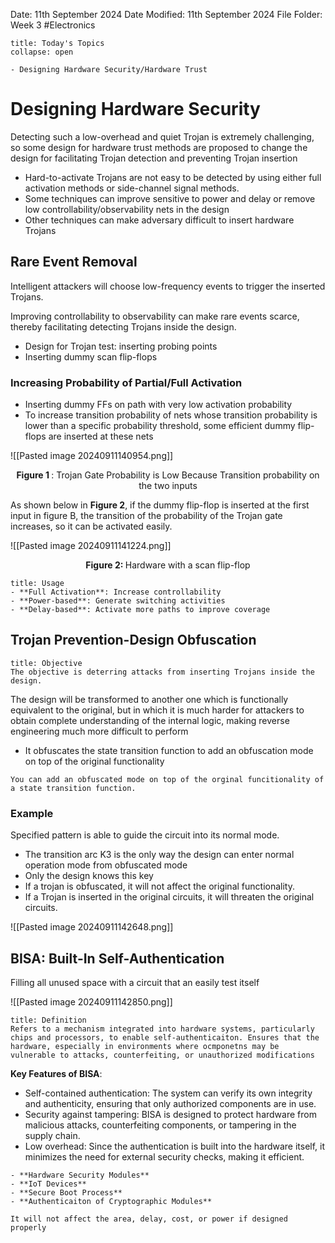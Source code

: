 Date: 11th September 2024
Date Modified: 11th September 2024
File Folder: Week 3
#Electronics

```ad-abstract
title: Today's Topics
collapse: open

- Designing Hardware Security/Hardware Trust

```

# Designing Hardware Security

Detecting such a low-overhead and quiet Trojan is extremely challenging, so some design for hardware trust methods are proposed to change the design for facilitating Trojan detection and preventing Trojan insertion
- Hard-to-activate Trojans are not easy to be detected by using either full activation methods or side-channel signal methods.
- Some techniques can improve sensitive to power and delay or remove low controllability/observability nets in the design
- Other techniques can make adversary difficult to insert hardware Trojans

## Rare Event Removal

Intelligent attackers will choose low-frequency events to trigger the inserted Trojans.

Improving controllability to observability can make rare events scarce, thereby facilitating detecting Trojans inside the design.
- Design for Trojan test: inserting probing points
- Inserting dummy scan flip-flops

### Increasing Probability of Partial/Full Activation

- Inserting dummy FFs on path with very low activation probability
- To increase transition probability of nets whose transition probability is lower than a specific probability threshold, some efficient dummy flip-flops are inserted at these nets


![[Pasted image 20240911140954.png]]
<center> <b>Figure 1 </b>: Trojan Gate Probability is Low Because Transition probability on the two inputs </center>

As shown below in **Figure 2**, if the dummy flip-flop is inserted at the first input in figure B, the transition of the probability of the Trojan gate increases, so it can be activated easily.

![[Pasted image 20240911141224.png]]
<center> <b> Figure 2: </b> Hardware with a scan flip-flop </center>

```ad-example
title: Usage
- **Full Activation**: Increase controllability
- **Power-based**: Generate switching activities
- **Delay-based**: Activate more paths to improve coverage
```

## Trojan Prevention-Design Obfuscation

```ad-summary
title: Objective
The objective is deterring attacks from inserting Trojans inside the design.
```

The design will be transformed to another one which is functionally equivalent to the original, but in which it is much harder for attackers to obtain complete understanding of the internal logic, making reverse engineering much more difficult to perform
- It obfuscates the state transition function to add an obfuscation mode on top of the original functionality

```ad-example
You can add an obfuscated mode on top of the orginal funcitionality of a state transition function.
```

### Example

Specified pattern is able to guide the circuit into its normal mode.
- The transition arc K3 is the only way the design can enter normal operation mode from obfuscated mode
- Only the design knows this key
- If a trojan is obfuscated, it will not affect the original functionality.
- If a Trojan is inserted in the original circuits, it will threaten the original circuits.

![[Pasted image 20240911142648.png]]

## BISA: Built-In Self-Authentication

Filling all unused space with a circuit that an easily test itself

![[Pasted image 20240911142850.png]]

```ad-summary
title: Definition
Refers to a mechanism integrated into hardware systems, particularly chips and processors, to enable self-authenticaiton. Ensures that the hardware, especially in environments where ocmponetns may be vulnerable to attacks, counterfeiting, or unauthorized modifications
```

**Key Features of BISA**:
- Self-contained authentication: The system can verify its own integrity and authenticity, ensuring that only authorized components are in use.
- Security against tampering: BISA is designed to protect hardware from malicious attacks, counterfeiting components, or tampering in the supply chain.
- Low overhead: Since the authentication is built into the hardware itself, it minimizes the need for external security checks, making it efficient.

```ad-example
- **Hardware Security Modules**
- **IoT Devices**
- **Secure Boot Process**
- **Authenticaiton of Cryptographic Modules**
```

```ad-important
It will not affect the area, delay, cost, or power if designed properly
```




